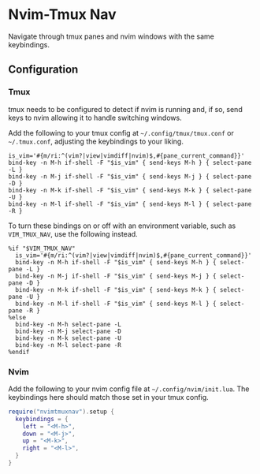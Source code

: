# Nvim-Tmux Nav

Navigate through tmux panes and nvim windows with the same keybindings.


## Configuration


### Tmux

tmux needs to be configured to detect if nvim is running and, if so, send keys
to nvim allowing it to handle switching windows.

Add the following to your tmux config at `~/.config/tmux/tmux.conf` or
`~/.tmux.conf`, adjusting the keybindings to your liking.

```tmux
is_vim='#{m/ri:^(vim?|view|vimdiff|nvim)$,#{pane_current_command}}'
bind-key -n M-h if-shell -F "$is_vim" { send-keys M-h } { select-pane -L }
bind-key -n M-j if-shell -F "$is_vim" { send-keys M-j } { select-pane -D }
bind-key -n M-k if-shell -F "$is_vim" { send-keys M-k } { select-pane -U }
bind-key -n M-l if-shell -F "$is_vim" { send-keys M-l } { select-pane -R }
```

To turn these bindings on or off with an environment variable, such as
`VIM_TMUX_NAV`, use the following instead.

```tmux
%if "$VIM_TMUX_NAV"
  is_vim='#{m/ri:^(vim?|view|vimdiff|nvim)$,#{pane_current_command}}'
  bind-key -n M-h if-shell -F "$is_vim" { send-keys M-h } { select-pane -L }
  bind-key -n M-j if-shell -F "$is_vim" { send-keys M-j } { select-pane -D }
  bind-key -n M-k if-shell -F "$is_vim" { send-keys M-k } { select-pane -U }
  bind-key -n M-l if-shell -F "$is_vim" { send-keys M-l } { select-pane -R }
%else
  bind-key -n M-h select-pane -L
  bind-key -n M-j select-pane -D
  bind-key -n M-k select-pane -U
  bind-key -n M-l select-pane -R
%endif
```


### Nvim

Add the following to your nvim config file at `~/.config/nvim/init.lua`. The
keybindings here should match those set in your tmux config.

```lua
require("nvimtmuxnav").setup {
  keybindings = {
    left = "<M-h>",
    down = "<M-j>",
    up = "<M-k>",
    right = "<M-l>",
  }
}
```
